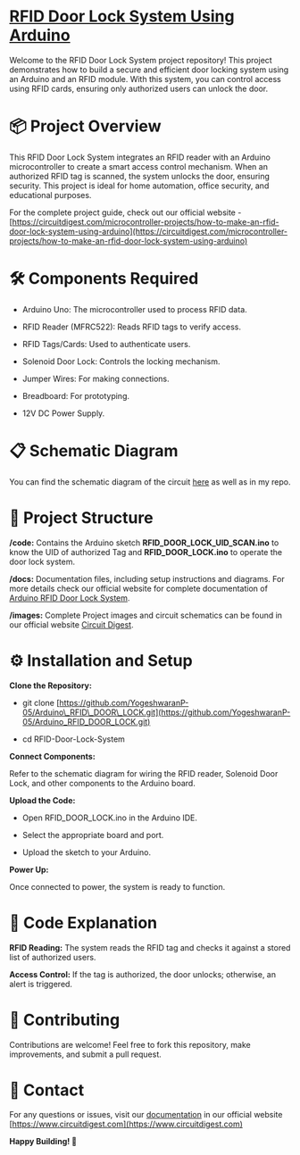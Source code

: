 # [RFID Door Lock System Using Arduino](https://www.circuitdigest.com/microcontroller-projects/how-to-make-an-rfid-door-lock-system-using-arduino)

Welcome to the RFID Door Lock System project repository\! This project demonstrates how to build a secure and efficient door locking system using an Arduino and an RFID module. With this system, you can control access using RFID cards, ensuring only authorized users can unlock the door.

# 📦 Project Overview

This RFID Door Lock System integrates an RFID reader with an Arduino microcontroller to create a smart access control mechanism. When an authorized RFID tag is scanned, the system unlocks the door, ensuring security. This project is ideal for home automation, office security, and educational purposes.

For the complete project guide, check out our official website \- [https://circuitdigest.com/microcontroller-projects/how-to-make-an-rfid-door-lock-system-using-arduino](https://circuitdigest.com/microcontroller-projects/how-to-make-an-rfid-door-lock-system-using-arduino)

# 🛠 Components Required

* Arduino Uno: The microcontroller used to process RFID data.  
    
* RFID Reader (MFRC522): Reads RFID tags to verify access.  
    
* RFID Tags/Cards: Used to authenticate users.  
    
* Solenoid Door Lock: Controls the locking mechanism.  
    
* Jumper Wires: For making connections.  
    
* Breadboard: For prototyping.

* 12V DC Power Supply.

# 📋 Schematic Diagram

You can find the schematic diagram of the circuit [here](https://circuitdigest.com/microcontroller-projects/how-to-make-an-rfid-door-lock-system-using-arduino#:~:text=Door%20Lock%20System.-,RFID%20Door%20Lock%20System%20using%20Arduino%20Circuit%20Diagram,-The%20below%20RFID) as well as in my repo.

## 

# 📂 Project Structure

**/code:** Contains the Arduino sketch **RFID\_DOOR\_LOCK\_UID\_SCAN.ino** to know the UID of authorized Tag and **RFID\_DOOR\_LOCK.ino** to operate the door lock system.

**/docs:** Documentation files, including setup instructions and diagrams. For more details check our official website for complete documentation of [Arduino RFID Door Lock System](https://circuitdigest.com/microcontroller-projects/how-to-make-an-rfid-door-lock-system-using-arduino).

**/images:** Complete Project images and circuit schematics can be found in our official website [Circuit Digest](https://circuitdigest.com/microcontroller-projects/how-to-make-an-rfid-door-lock-system-using-arduino#:~:text=or%20Access%20Denied.-,Components%20Required,-To%20build%20an).

# ⚙️ Installation and Setup

**Clone the Repository:**

* git clone [https://github.com/YogeshwaranP-05/Arduino\_RFID\_DOOR\_LOCK.git](https://github.com/YogeshwaranP-05/Arduino_RFID_DOOR_LOCK.git)  
    
* cd RFID-Door-Lock-System

**Connect Components:**

Refer to the schematic diagram for wiring the RFID reader, Solenoid Door Lock, and other components to the Arduino board.

**Upload the Code:**

* Open RFID\_DOOR\_LOCK.ino in the Arduino IDE.  
    
* Select the appropriate board and port.  
    
* Upload the sketch to your Arduino.

**Power Up:**

Once connected to power, the system is ready to function.

# 📜 Code Explanation

**RFID Reading:** The system reads the RFID tag and checks it against a stored list of authorized users.

**Access Control:** If the tag is authorized, the door unlocks; otherwise, an alert is triggered.

# 🤝 Contributing

Contributions are welcome\! Feel free to fork this repository, make improvements, and submit a pull request.

# 📧 Contact

For any questions or issues, visit our [documentation](https://www.circuitdigest.com/microcontroller-projects/how-to-make-an-rfid-door-lock-system-using-arduino) in our official website [https://www.circuitdigest.com](https://www.circuitdigest.com)

**Happy Building\! 🚀**

